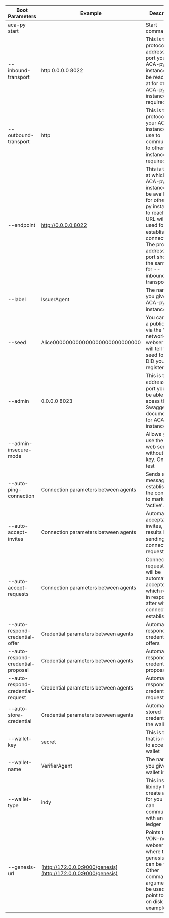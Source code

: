 | Boot Parameters                     | Example                                                        | Description                                                                                                                                                                                                                           |
| --------------------------------------- | -------------------------------------------------------------- | ------------------------------------------------------------------------------------------------------------------------------------------------------------------------------------------------------------------------------------- |
| aca-py start                        |                                                                | Start command                                                                                                                                                                                                                         |
| \--inbound-transport                | http 0.0.0.0 8022                                              | This is the protocol, address and port your ACA-py instance will be reachable at for other ACA-py instances - required                                                                                                                |
| \--outbound-transport               | http                                                           | This is the protocol that your ACA-py instance will use to communicate to other instances - required                                                                                                                                  |
| \--endpoint                         | http://0.0.0.0:8022                                            | This is the URL at which your ACA-py instance will be available for other ACA-py instances to reach. This URL will be used for establishing connections. The protocol address and port should be the same as for \--inbound-transport |
| \--label                            | IssuerAgent                                                    | The name that you give this ACA-py instance                                                                                                                                                                                           |
| \--seed                             | Alice000000000000000000000000000                               | You can create a public DID via the VON-network webserver, it will tell you the seed for the DID you registered.                                                                                                                      |
| \--admin                            | 0.0.0.0 8023                                                   | This is the address and port you will be able to acess the Swagger documentation for ACA-PY instance                                                                                                                                  |
| \--admin-insecure-mode              |                                                                | Allows you to use the admin web server without api-key. Only for test                                                                                                                                                                 |
| \--auto-ping-connection             | Connection parameters between agents                           | Sends a ping message after establishing the connection to mark it as ‘active’.                                                                                                                                                        |
| \--auto-accept-invites              | Connection parameters between agents                           | Automatic acceptation of invites, which results in the sending of a connection request                                                                                                                                                |
| \--auto-accept-requests             | Connection parameters between agents                           | Connection request, which will be automatically accepted, which results in response after which the connection is established                                                                                                         |
| \--auto-respond-credential-offer    | Credential parameters between agents                           | Automatic respond of credential offers                                                                                                                                                                                                |
| \--auto-respond-credential-proposal | Credential parameters between agents                           | Automatic respond of credential proposal                                                                                                                                                                                              |
| \--auto-respond-credential-request  | Credential parameters between agents                           | Automatic respond of credential requests                                                                                                                                                                                              |
| \--auto-store-credential            | Credential parameters between agents                           | Automatic stored credential in the wallet                                                                                                                                                                                             |
| \--wallet-key                       | secret                                                         | This is the key that is required to access your wallet                                                                                                                                                                                |
| \--wallet-name                      | VerifierAgent                                                  | The name that you give this wallet instance                                                                                                                                                                                           |
| \--wallet-type                      | indy                                                           | This instructs libindy to create a wallet for you that can communicate with an Indy ledger                                                                                                                                            |
| \--genesis-url                      | [http://172.0.0.0:9000/genesis](http://172.0.0.0:9000/genesis) | Points to the VON-network webserver where the genesis file can be found. Other command-line arguments can be used to point to a file on disk for example.                                                                             |
